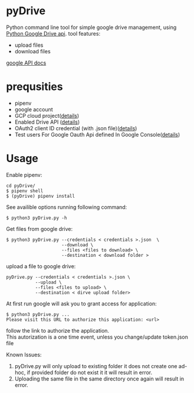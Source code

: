 # pyDrive
Python command line tool for simple google drive management, using [Python Google Drive api](https://github.com/googleworkspace/python-samples). 
tool features:
- upload files
- download files

[google API docs](https://developers.google.com/drive/api/v3/about-sdk)

# prequsities
* pipenv
* google account
* GCP cloud project([details](https://cloud.google.com))
* Enabled Drive API ([details](https://developers.google.com/workspace/guides/create-project))
* OAuth2 client ID credential (with .json file)([details](https://developers.google.com/workspace/guides/create-credentials))
* Test users For Google Oauth Api defined In Google Console([details](https://support.google.com/cloud/answer/10311615?hl=en#publishing-status&zippy=%2Cexternal%2Ctesting))

# Usage

Enable pipenv:  
```
cd pyDrive/
$ pipenv shell
$ (pyDrive) pipenv install 
```

See availible options running following command:
```
$ python3 pyDrive.py -h
```

Get files from google drive:  
```
$ python3 pyDrive.py --credentials < credentials >.json  \ 
                     --download \
                     --files <files to download> \
                     --destination < download folder >
```

upload a file to google drive:  
```
pyDrive.py --credentials < credentials >.json \
           --upload \
           --files <files to upload> \
           --destination < dirve upload folder>
```

At first run google will ask you to grant access for application:
```
$ python3 pyDrive.py ...
Please visit this URL to authorize this application: <url>

```
follow the link to authorize the application.  
This autorization is a one time event, unless you change/update token.json file


Known Issues:
1. pyDrive.py will only upload to existing folder it does not create one ad-hoc, if provided folder do not exist it it will result in error.
2. Uploading the same file in the same directory once again will result in error.
